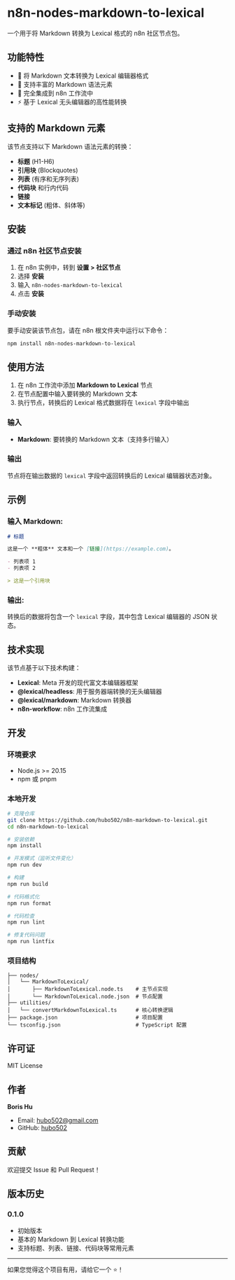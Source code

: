 # n8n-nodes-markdown-to-lexical

一个用于将 Markdown 转换为 Lexical 格式的 n8n 社区节点包。

## 功能特性

- 🔄 将 Markdown 文本转换为 Lexical 编辑器格式
- 📝 支持丰富的 Markdown 语法元素
- 🔗 完全集成到 n8n 工作流中
- ⚡ 基于 Lexical 无头编辑器的高性能转换

## 支持的 Markdown 元素

该节点支持以下 Markdown 语法元素的转换：

- **标题** (H1-H6)
- **引用块** (Blockquotes)
- **列表** (有序和无序列表)
- **代码块** 和行内代码
- **链接**
- **文本标记** (粗体、斜体等)

## 安装

### 通过 n8n 社区节点安装

1. 在 n8n 实例中，转到 **设置 > 社区节点**
2. 选择 **安装**
3. 输入 `n8n-nodes-markdown-to-lexical`
4. 点击 **安装**

### 手动安装

要手动安装该节点包，请在 n8n 根文件夹中运行以下命令：

```bash
npm install n8n-nodes-markdown-to-lexical
```

## 使用方法

1. 在 n8n 工作流中添加 **Markdown to Lexical** 节点
2. 在节点配置中输入要转换的 Markdown 文本
3. 执行节点，转换后的 Lexical 格式数据将在 `lexical` 字段中输出

### 输入

- **Markdown**: 要转换的 Markdown 文本（支持多行输入）

### 输出

节点将在输出数据的 `lexical` 字段中返回转换后的 Lexical 编辑器状态对象。

## 示例

### 输入 Markdown:
```markdown
# 标题

这是一个 **粗体** 文本和一个 [链接](https://example.com)。

- 列表项 1
- 列表项 2

> 这是一个引用块
```

### 输出:
转换后的数据将包含一个 `lexical` 字段，其中包含 Lexical 编辑器的 JSON 状态。

## 技术实现

该节点基于以下技术构建：

- **Lexical**: Meta 开发的现代富文本编辑器框架
- **@lexical/headless**: 用于服务器端转换的无头编辑器
- **@lexical/markdown**: Markdown 转换器
- **n8n-workflow**: n8n 工作流集成

## 开发

### 环境要求

- Node.js >= 20.15
- npm 或 pnpm

### 本地开发

```bash
# 克隆仓库
git clone https://github.com/hubo502/n8n-markdown-to-lexical.git
cd n8n-markdown-to-lexical

# 安装依赖
npm install

# 开发模式（监听文件变化）
npm run dev

# 构建
npm run build

# 代码格式化
npm run format

# 代码检查
npm run lint

# 修复代码问题
npm run lintfix
```

### 项目结构

```
├── nodes/
│   └── MarkdownToLexical/
│       ├── MarkdownToLexical.node.ts    # 主节点实现
│       └── MarkdownToLexical.node.json  # 节点配置
├── utilities/
│   └── convertMarkdownToLexical.ts      # 核心转换逻辑
├── package.json                         # 项目配置
└── tsconfig.json                        # TypeScript 配置
```

## 许可证

MIT License

## 作者

**Boris Hu**
- Email: hubo502@gmail.com
- GitHub: [hubo502](https://github.com/hubo502)

## 贡献

欢迎提交 Issue 和 Pull Request！

## 版本历史

### 0.1.0
- 初始版本
- 基本的 Markdown 到 Lexical 转换功能
- 支持标题、列表、链接、代码块等常用元素

---

如果您觉得这个项目有用，请给它一个 ⭐️！